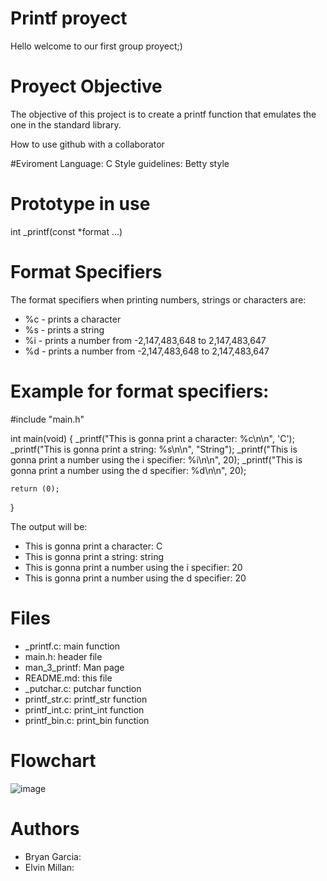 # Printf proyect
Hello welcome to our first group proyect;)

# Proyect Objective
The objective of this project is to create a printf function that emulates the one in the standard library. 

How to use github with a collaborator

#Eviroment
Language: C
Style guidelines: Betty style

# Prototype in use
int _printf(const *format ...)


# Format Specifiers

The format specifiers when printing numbers, strings or characters are:

* %c - prints a character
* %s - prints a string
* %i - prints a number from -2,147,483,648 to 2,147,483,647
* %d - prints a number from -2,147,483,648 to 2,147,483,647

# Example for format specifiers:

#include "main.h"

int main(void)
{
    _printf("This is gonna print a character: %c\n\n", 'C');
    _printf("This is gonna print a string: %s\n\n", "String");
    _printf("This is gonna print a number using the i specifier: %i\n\n", 20);
    _printf("This is gonna print a number using the d specifier: %d\n\n", 20);

    return (0);
}

The output will be:

* This is gonna print a character: C
* This is gonna print a string: string
* This is gonna print a number using the i specifier: 20
* This is gonna print a number using the d specifier: 20

# Files 

* _printf.c: main function
* main.h: header file
* man_3_printf: Man page
* README.md: this file
* _putchar.c: putchar function
* printf_str.c: printf_str function
* printf_int.c: print_int function
* printf_bin.c: print_bin function
# Flowchart
![image](https://github.com/Sadbags/holbertonschool-printf/assets/159051688/ddf57731-9d80-4dee-91f9-0354ec869964)

# Authors
* Bryan Garcia:
* Elvin Millan:
